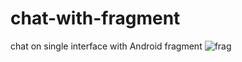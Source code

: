 
# chat-with-fragment
chat on single interface with Android fragment
![frag](https://user-images.githubusercontent.com/68224344/131253824-63398f9a-8567-4753-994f-135ad8bf2aed.jpg)
